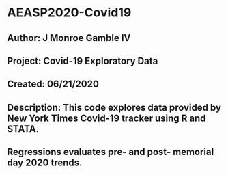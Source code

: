 # AEASP2020-Covid19

## Author: J Monroe Gamble IV
## Project: Covid-19 Exploratory Data
## Created: 06/21/2020
## Description: This code explores data provided by New York Times Covid-19 tracker using R and STATA. 
## Regressions evaluates pre- and post- memorial day 2020 trends.
